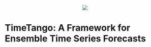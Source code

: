 <p align="center">
  <img src="[https://en.wikipedia.org/wiki/PNG#/media/File:PNG_transparency_demonstration_1.png] "/>
</p>

# TimeTango: A Framework for Ensemble Time Series Forecasts
